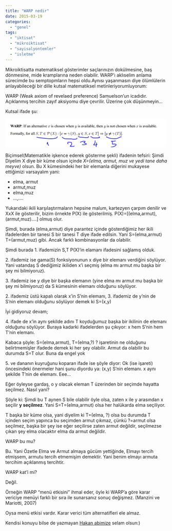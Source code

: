 ```yaml
---
title: "WARP nedir"
date: 2015-03-19
categories: 
  - "genel"
tags: 
  - "iktisat"
  - "mikroiktisat"
  - "sayisalyontemler"
  - "isletme"
---
```


Mikroiktisatta matematiksel gösterimler saçlarınızın dokülmesine, baş dönmesine, mide kramplarına neden olabilir. WARP’ı aklıselim anlama sürecimde bu semptopmların hepsi oldu.Aynısı yaşanmasın diye ölümlülerin anlayabileceği bir dille kutsal matematiksel metinleriyorumluyorum:

WARP (Weak axiom of revelaed preference) Samuelson’un icadıdır. Açıklanmış tercihin zayıf aksiyomu diye çevrilir. Üzerine çok düşünmeyin…

Kutsal ifade şu:

![image](/images/tumblr_inline_nlgnssCu4E1r4exmc_500.png)

  

Biçimsel(Matematikle işkence ederek gösterme şekli) ifadenin tefsiri: Şimdi Diyelim X diye bir küme olsun içinde _X=(elma, armut, muz ve yedi tane daha meyve)_ olsun. Bu X kümesindeki her bir elemanla diğerini mukayese ettiğimizi varsayalım yani:

- elma, armut
- armut,muz
- elma,muz
- …,….

Yukarıdaki ikili karşılaştırmaların hepsine malum, kartezyen çarpım denilir ve XxX ile gösterilir, bizim örnekte P(X) ile gösterilmiş. P(X)=\[(elma,armut),(armut,muz)….\] olmuş olur.

Şimdi, burada (elma,armut) diye parantez içinde gösterdiğimiz her ikili ifadelerden bir tanesi S bir tanesi T diye ifade edilsin. Yani S=(elma,armut) T=(armut,muz) gibi. Ancak farklı kombinasyonlar da olabilir.

Şimdi burada 1. ifademizin S,T P(X)’in elamanı ifadesini sağlamış olduk.

2\. ifademiz ise gama(S) fonksiyonunun x diye bir elemanı verdiğini söylüyor. Yani vatandaş S dediğimiz ikiliden x’i seçmiş (elma mı armut mu başka bir şey mi bilmiyoruz).

3\. ifademiz ise y diye bir başka elemanın (yine elma mı armut mu başka bir şey mi bilmiyoruz) da S kümesinin elemanı olduğunu söylüyor.

2\. ifademiz üstü kapalı olarak x’in S’nin elemanı, 3. ifademiz de y’nin de S’nin elemanı olduğunu söylüyor demek ki S=(x,y)

İyi gidiyoruz devam;

4\. ifade de x’in aynı şekilde adını T koyduğumuz başka bir ikilinin de elemanı olduğunu söylüyor. Buraya kadarki ifadelerden şu çıkıyor: x hem S’nin hem T’nin elemanı.

Kabaca şöyle: S=(elma,armut), T=(elma,?) ? işaretinin ne olduğunu belirtmemişler ifadede demek ki her şey olabilir. Armut da olabilir bu durumda S=T olur. Buna da engel yok

5\. ve dananın kuyruğunu koparan ifade ise şöyle diyor: Ok (ise işareti) öncesindeki önermeler hani şunu diyordu ya: (x,y) S’nin elemanı. x aynı şekilde T’nin de elemanı. Eee…

Eğer öyleyse gardaş, o y olacak eleman T üzerinden bir seçimde hayatta seçilmez. Nasıl yani?

Şöyle ki: Şimdi bu T aynen S bile olabilir öyle olsa, zaten x ile y arasından x seçilir **y seçilmez**. Yani S=T=(elma,armut) olsa her halükarda elma seçiliyor.

T başka bir küme olsa, yani diyelim ki T=(elma, ?) olsa bu durumda T içinden seçim yapınca bu seçimden armut çıkmaz, çünkü ?=armut olsa seçilmez, başka bir şey ise eğer seçilirse zaten armut değildir, seçilmezse çıkan şey elma olacaktır elma da armut değildir.

WARP bu mu?

Bu. Yani Özetle Elma ve Armut almaya gücüm yettiğinde, Elmayı tercih etmişsem, armutu tercih etmemişim demektir. Yani benim elmayı armuta tercihim açıklanmış tercihtir.

WARP kat’i mi?

Değil. 

Örneğin WARP “menü etkisini” ihmal eder, öyle ki WARP’a göre karar vericiye menüyi farklı bir sıra ile sunarsanız sonuç değişmez. (Manzini ve Mariotti, 2007)

Oysa menü etkisi vardır. Karar verici tüm alternatifleri ele almaz.

Kendisi konuyu bilse de yazmayan [Hakan abimize](http://hakanemekci.tumblr.com/) selam olsun:)
